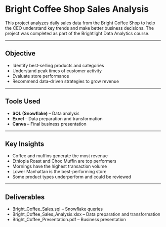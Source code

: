 # Bright Coffee Shop Sales Analysis

This project analyzes daily sales data from the Bright Coffee Shop to help the CEO understand key trends and make better business decisions. The project was completed as part of the Brightlight Data Analytics course.

---

## Objective

- Identify best-selling products and categories
- Understand peak times of customer activity
- Evaluate store performance
- Recommend data-driven strategies to grow revenue

---

## Tools Used

- **SQL (Snowflake)** – Data analysis
- **Excel** – Data preparation and transformation
- **Canva** – Final business presentation

---

## Key Insights

- Coffee and muffins generate the most revenue
- Ethiopia Roast and Choc Muffin are top performers
- Mornings have the highest transaction volume
- Lower Manhattan is the best-performing store
- Some product types underperform and could be reviewed

---

## Deliverables

- Bright_Coffee_Sales.sql – Snowflake queries
- Bright_Coffee_Sales_Analysis.xlsx – Data preparation and transformation
- Bright_Coffee_Presentation.pdf – Business presentation
